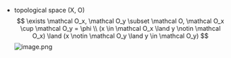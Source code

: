 - topological space (X, O)
$$
 \exists \mathcal O_x, \mathcal O_y \subset \mathcal O, \mathcal O_x \cup \mathcal O_y = \phi \\ (x \in \mathcal O_x \land y \notin \mathcal O_x)
\land
(x \notin \mathcal O_y \land y \in \mathcal O_y)
$$
![image.png](image%209.png)